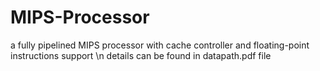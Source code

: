 # MIPS-Processor
a fully pipelined MIPS processor with cache controller and floating-point instructions support \n
details can be found in datapath.pdf file
